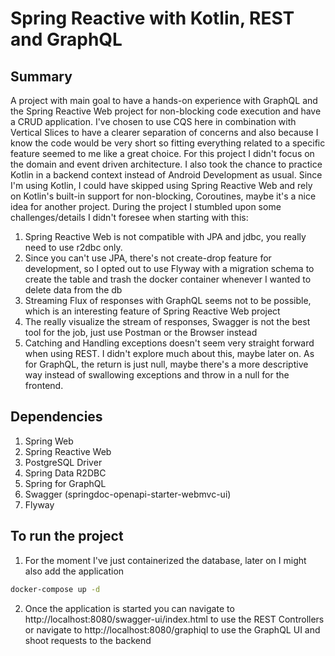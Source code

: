 # Spring Reactive with Kotlin, REST and GraphQL

## Summary

A project with main goal to have a hands-on experience with GraphQL and the Spring Reactive Web project for non-blocking code execution and have a CRUD application. I've chosen to use CQS here in combination with Vertical Slices to have a clearer separation of concerns and also because I know the code would be very short so fitting everything related to a specific feature seemed to me like a great choice.
For this project I didn't focus on the domain and event driven architecture.
I also took the chance to practice Kotlin in a backend context instead of Android Development as usual.
Since I'm using Kotlin, I could have skipped using Spring Reactive Web and rely on Kotlin's built-in support for non-blocking, Coroutines, maybe it's a nice idea for another project.
During the project I stumbled upon some challenges/details I didn't foresee when starting with this:

1. Spring Reactive Web is not compatible with JPA and jdbc, you really need to use r2dbc only.
2. Since you can't use JPA, there's not create-drop feature for development, so I opted out to use Flyway with a migration schema to create the table and trash the docker container whenever I wanted to delete data from the db
3. Streaming Flux of responses with GraphQL seems not to be possible, which is an interesting feature of Spring Reactive Web project
4. The really visualize the stream of responses, Swagger is not the best tool for the job, just use Postman or the Browser instead
5. Catching and Handling exceptions doesn't seem very straight forward when using REST. I didn't explore much about this, maybe later on. As for GraphQL, the return is just null, maybe there's a more descriptive way instead of swallowing exceptions and throw in a null for the frontend.

## Dependencies

1. Spring Web
2. Spring Reactive Web
3. PostgreSQL Driver
4. Spring Data R2DBC
5. Spring for GraphQL
6. Swagger (springdoc-openapi-starter-webmvc-ui)
7. Flyway

## To run the project

1. For the moment I've just containerized the database, later on I might also add the application

```bash
docker-compose up -d
```

2. Once the application is started you can navigate to http://localhost:8080/swagger-ui/index.html to use the REST Controllers or navigate to http://localhost:8080/graphiql to use the GraphQL UI and shoot requests to the backend
